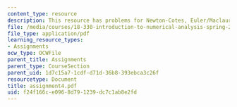```yaml
---
content_type: resource
description: This resource has problems for Newton-Cotes, Euler/Maclaurin method.
file: /media/courses/18-330-introduction-to-numerical-analysis-spring-2004/f24f166ce0968d791239dc7c1ab8e2fd_assignment4.pdf
file_type: application/pdf
learning_resource_types:
- Assignments
ocw_type: OCWFile
parent_title: Assignments
parent_type: CourseSection
parent_uid: 1d7c15a7-1cdf-d71d-36b8-393ebca3c26f
resourcetype: Document
title: assignment4.pdf
uid: f24f166c-e096-8d79-1239-dc7c1ab8e2fd
---
```

